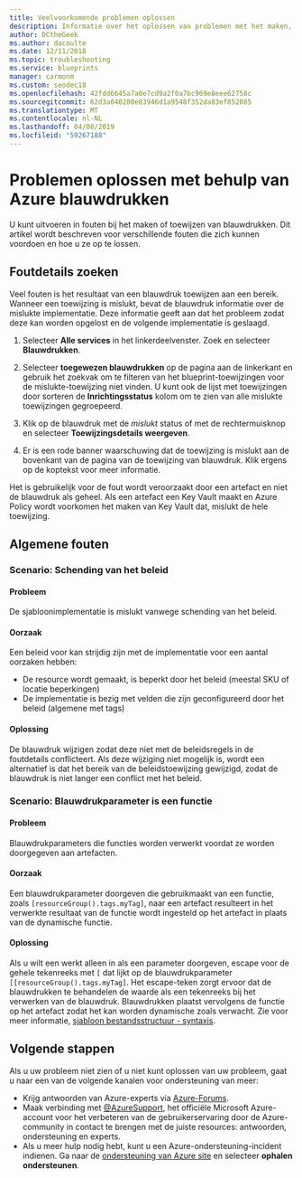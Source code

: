```yaml
---
title: Veelvoorkomende problemen oplossen
description: Informatie over het oplossen van problemen met het maken, toewijzen en blauwdrukken verwijderen.
author: DCtheGeek
ms.author: dacoulte
ms.date: 12/11/2018
ms.topic: troubleshooting
ms.service: blueprints
manager: carmonm
ms.custom: seodec18
ms.openlocfilehash: 42fdd6645a7a0e7cd9a2f0a7bc969e8eee62758c
ms.sourcegitcommit: 62d3a040280e83946d1a9548f352da83ef852085
ms.translationtype: MT
ms.contentlocale: nl-NL
ms.lasthandoff: 04/08/2019
ms.locfileid: "59267188"
---
```

# <a name="troubleshoot-errors-using-azure-blueprints"></a>Problemen oplossen met behulp van Azure blauwdrukken

U kunt uitvoeren in fouten bij het maken of toewijzen van blauwdrukken. Dit artikel wordt beschreven voor verschillende fouten die zich kunnen voordoen en hoe u ze op te lossen.

## <a name="finding-error-details"></a>Foutdetails zoeken

Veel fouten is het resultaat van een blauwdruk toewijzen aan een bereik. Wanneer een toewijzing is mislukt, bevat de blauwdruk informatie over de mislukte implementatie. Deze informatie geeft aan dat het probleem zodat deze kan worden opgelost en de volgende implementatie is geslaagd.

1. Selecteer **Alle services** in het linkerdeelvenster. Zoek en selecteer **Blauwdrukken**.

1. Selecteer **toegewezen blauwdrukken** op de pagina aan de linkerkant en gebruik het zoekvak om te filteren van het blueprint-toewijzingen voor de mislukte-toewijzing niet vinden. U kunt ook de lijst met toewijzingen door sorteren de **Inrichtingsstatus** kolom om te zien van alle mislukte toewijzingen gegroepeerd.

1. Klik op de blauwdruk met de _mislukt_ status of met de rechtermuisknop en selecteer **Toewijzingsdetails weergeven**.

1. Er is een rode banner waarschuwing dat de toewijzing is mislukt aan de bovenkant van de pagina van de toewijzing van blauwdruk. Klik ergens op de koptekst voor meer informatie.

Het is gebruikelijk voor de fout wordt veroorzaakt door een artefact en niet de blauwdruk als geheel. Als een artefact een Key Vault maakt en Azure Policy wordt voorkomen het maken van Key Vault dat, mislukt de hele toewijzing.

## <a name="general-errors"></a>Algemene fouten

### <a name="policy-violation"></a>Scenario: Schending van het beleid

#### <a name="issue"></a>Probleem

De sjabloonimplementatie is mislukt vanwege schending van het beleid.

#### <a name="cause"></a>Oorzaak

Een beleid voor kan strijdig zijn met de implementatie voor een aantal oorzaken hebben:

- De resource wordt gemaakt, is beperkt door het beleid (meestal SKU of locatie beperkingen)
- De implementatie is bezig met velden die zijn geconfigureerd door het beleid (algemene met tags)

#### <a name="resolution"></a>Oplossing

De blauwdruk wijzigen zodat deze niet met de beleidsregels in de foutdetails conflicteert. Als deze wijziging niet mogelijk is, wordt een alternatief is dat het bereik van de beleidstoewijzing gewijzigd, zodat de blauwdruk is niet langer een conflict met het beleid.

### <a name="escape-function-parameter"></a>Scenario: Blauwdrukparameter is een functie

#### <a name="issue"></a>Probleem

Blauwdrukparameters die functies worden verwerkt voordat ze worden doorgegeven aan artefacten.

#### <a name="cause"></a>Oorzaak

Een blauwdrukparameter doorgeven die gebruikmaakt van een functie, zoals `[resourceGroup().tags.myTag]`, naar een artefact resulteert in het verwerkte resultaat van de functie wordt ingesteld op het artefact in plaats van de dynamische functie.

#### <a name="resolution"></a>Oplossing

Als u wilt een werkt alleen in als een parameter doorgeven, escape voor de gehele tekenreeks met `[` dat lijkt op de blauwdrukparameter `[[resourceGroup().tags.myTag]`. Het escape-teken zorgt ervoor dat de blauwdrukken te behandelen de waarde als een tekenreeks bij het verwerken van de blauwdruk. Blauwdrukken plaatst vervolgens de functie op het artefact zodat het kan worden dynamische zoals verwacht. Zie voor meer informatie, [sjabloon bestandsstructuur - syntaxis](../../../azure-resource-manager/resource-group-authoring-templates.md#syntax).

## <a name="next-steps"></a>Volgende stappen

Als u uw probleem niet zien of u niet kunt oplossen van uw probleem, gaat u naar een van de volgende kanalen voor ondersteuning van meer:

- Krijg antwoorden van Azure-experts via [Azure-Forums](https://azure.microsoft.com/support/forums/).
- Maak verbinding met [@AzureSupport](https://twitter.com/azuresupport), het officiële Microsoft Azure-account voor het verbeteren van de gebruikerservaring door de Azure-community in contact te brengen met de juiste resources: antwoorden, ondersteuning en experts.
- Als u meer hulp nodig hebt, kunt u een Azure-ondersteuning-incident indienen. Ga naar de [ondersteuning van Azure site](https://azure.microsoft.com/support/options/) en selecteer **ophalen ondersteunen**.